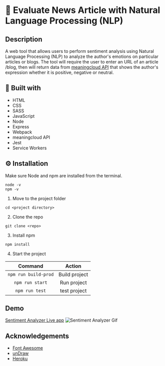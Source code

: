 # 📰 Evaluate News Article with Natural Language Processing (NLP)

## Description

A web tool that allows users to perform sentiment analysis using Natural Language Processing (NLP) to analyze the author's emotions on particular articles or blogs. The tool will require the user to enter an URL of an article /blog, then will return data from [meaningcloud API](https://www.meaningcloud.com/products/sentiment-analysis) that shows the author's expression whether it is positive, negative or neutral.

## 🧰 Built with

- HTML
- CSS
- SASS
- JavaScript
- Node
- Express
- Webpack
- meaningcloud API
- Jest
- Service Workers

## ⚙ Installation

Make sure Node and npm are installed from the terminal.

```
node -v
npm -v
```

1. Move to the project folder

```
cd <project directory>
```

2. Clone the repo

```
git clone <repo>
```

3. Install npm

```
npm install
```

4. Start the project

|       Command        |    Action     |
| :------------------: | :-----------: |
| `npm run build-prod` | Build project |
|   `npm run start`    |  Run project  |
|    `npm run test`    | test project  |

## Demo

[Sentiment Analyzer Live app](https://sentiment-analyzer-m.herokuapp.com/)
![Sentiment Analyzer Gif](https://user-images.githubusercontent.com/64756671/129494117-97facec2-7f87-46e6-9c5d-5790ea6390d2.gif)

## Acknowledgements

- [Font Awesome](https://fontawesome.com)
- [unDraw](https://undraw.co/)
- [Heroku](https://heroku.com)
